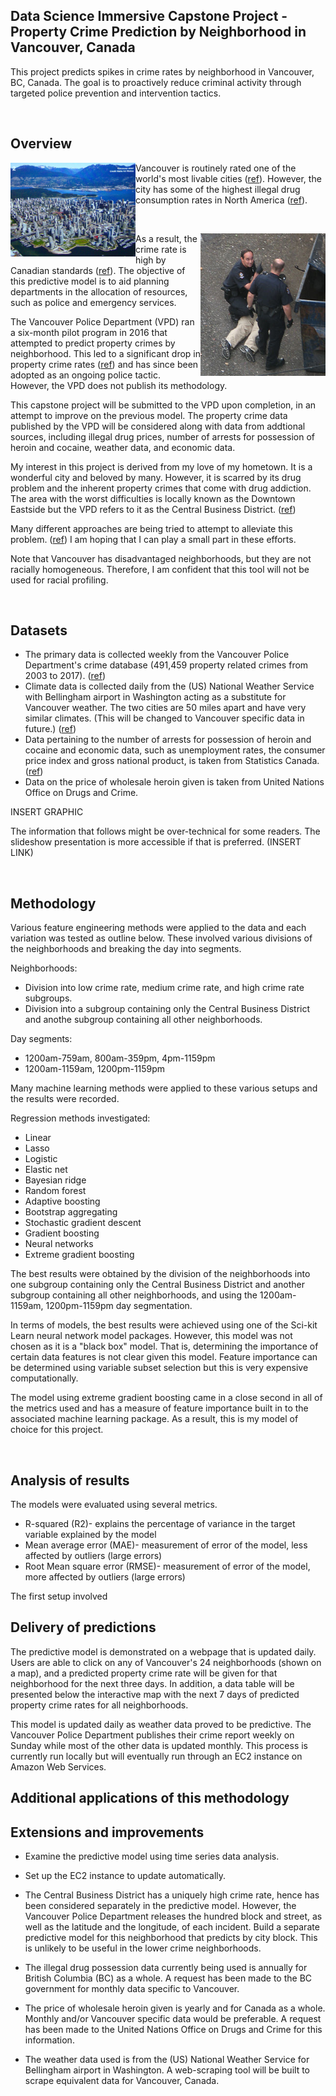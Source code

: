 
## Data Science Immersive Capstone Project - Property Crime Prediction by Neighborhood in Vancouver, Canada
This project predicts spikes in crime rates by neighborhood in Vancouver, BC, Canada. The goal is to proactively reduce criminal activity through targeted police prevention and intervention tactics.



<br>


## Overview
<img align="left" src="resources/4279439952_76eae82b20_o.png" width="200"> Vancouver is routinely rated one of the world's most livable cities ([ref](https://biv.com/article/2017/08/vancouver-third-most-livable-city-world-economist)). However, the city has some of the highest illegal drug consumption rates in North America ([ref](https://en.wikipedia.org/wiki/Downtown_Eastside)).

<br>

<img align="right" src="resources/256px-VPD_and_perp.png" width="200">As a result, the crime rate is high by Canadian standards ([ref](https://globalnews.ca/news/4064656/bc-crime-justice-system-report/)). The objective of this predictive model is to aid planning departments in the allocation of resources, such as police and emergency services.

The Vancouver Police Department (VPD) ran a six-month pilot program in 2016 that attempted to predict property crimes by neighborhood. This led to a significant drop in property crime rates  ([ref](http://mediareleases.vpd.ca/2017/07/21/vancouver-police-adopt-new-technology-to-predict-property-crime/)) and has since been adopted as an ongoing police tactic. However, the VPD does not publish its methodology.



This capstone project will be submitted to the VPD upon completion, in an attempt to improve on the previous model. The property crime data published by the VPD will be considered along with data from addtional sources, including illegal drug prices, number of arrests for possession of heroin and cocaine, weather data, and economic data.

My interest in this project is derived from my love of my hometown. It is a wonderful city and beloved by many. However, it is scarred by its drug problem and the inherent property crimes that come with drug addiction. The area with the worst difficulties is locally known as the Downtown Eastside but the VPD refers to it as the Central Business District. ([ref](https://www.vice.com/en_ca/article/nev4p8/why-vancouver-has-always-been-an-addiction-ground-zero))

Many different approaches are being tried to attempt to alleviate this problem. ([ref](http://www.cbc.ca/radio/ondrugs/city-on-drugs-the-dark-pull-of-vancouver-s-downtown-eastside-1.4229455)) I am hoping that I can play a small part in these efforts.

Note that Vancouver has disadvantaged neighborhoods, but they are not racially homogeneous. Therefore, I am confident that this tool will not be used for racial profiling.

<br>




## Datasets

* The primary data is collected weekly from the Vancouver Police Department's crime database (491,459 property related crimes from 2003 to 2017). ([ref](http://data.vancouver.ca/datacatalogue/crime-data.htm))
* Climate data is collected daily from the (US) National Weather Service with Bellingham airport in Washington acting as a substitute for Vancouver weather. The two cities are 50 miles apart and have very similar climates. (This will be changed to Vancouver specific data in future.) ([ref](https://www.weather.gov/help-past-weather))
* Data pertaining to the number of arrests for possession of heroin and cocaine and economic data, such as unemployment rates, the consumer price index and gross national product, is taken from Statistics Canada. ([ref](http://www5.statcan.gc.ca/researchers-chercheurs/index.action?lang=eng&univ=7&search=&start=1&end=25&sort=0&themeId=0&date=&series=&author=&themeState=-1&dateState=-1&seriesState=-1&authorState=-1&showAll=false))  
* Data on the price of wholesale heroin given is taken from United Nations Office on Drugs and Crime.




INSERT GRAPHIC


The information that follows might be over-technical for some readers. The slideshow presentation is more accessible if that is preferred. (INSERT LINK)

<br>

## Methodology

Various feature engineering methods were applied to the data and each variation was tested as outline below. These involved various divisions of the neighborhoods and breaking the day into segments.

Neighborhoods:
* Division into low crime rate, medium crime rate, and high crime rate subgroups.
* Division into a subgroup containing only the  Central Business District and  anothe subgroup containing all other neighborhoods.

Day segments:
* 1200am-759am, 800am-359pm, 4pm-1159pm
* 1200am-1159am, 1200pm-1159pm

Many machine learning methods were applied to these various setups and the results were recorded.

Regression methods investigated:

* Linear
* Lasso
* Logistic
* Elastic net
* Bayesian ridge  
* Random forest
* Adaptive boosting
* Bootstrap aggregating
* Stochastic gradient descent
* Gradient boosting
* Neural networks
* Extreme gradient boosting

The best results were obtained by the division of the neighborhoods into one subgroup containing only the  Central Business District and  another subgroup containing all other neighborhoods, and using the 1200am-1159am, 1200pm-1159pm day segmentation.

In terms of models, the best results were achieved using one of the Sci-kit Learn neural network model packages. However, this model was not chosen as it is a "black box" model. That is, determining the importance of certain data features is not clear given this model. Feature importance can be determined using variable subset selection but this is very expensive computationally.

The model using extreme gradient boosting came in a close second in all of the metrics used and has a measure of feature importance built in to the associated machine learning package. As a result, this is my model of choice for this project.



<br>

## Analysis of results

The models were evaluated using several metrics.
* R-squared (R2)- explains the percentage of variance in the target variable explained by the model
* Mean average error (MAE)- measurement of error of the model, less affected by outliers (large errors)
* Root Mean square error (RMSE)- measurement of error of the model, more affected by outliers (large errors)

The first setup involved


## Delivery of predictions

The predictive model is demonstrated on a webpage that is updated daily. Users are able to click on any of Vancouver's 24 neighborhoods (shown on a map), and a predicted property crime rate will be given for that neighborhood for the next three days. In addition, a data table will be presented below the interactive map with the next 7 days of predicted property crime rates for all neighborhoods.

This model is updated daily as weather data proved to be predictive. The Vancouver Police Department publishes their crime report weekly on Sunday while most of the other data is updated monthly. This process is currently run locally but will eventually run through an EC2 instance on Amazon Web Services.


## Additional applications of this methodology






## Extensions and improvements

* Examine the predictive model using time series data analysis.

* Set up the EC2 instance to update automatically.

* The Central Business District has a uniquely high crime rate, hence has been considered separately in the predictive model. However, the Vancouver Police Department releases the hundred block and street, as well as the latitude and the longitude, of each incident. Build a separate predictive model for this neighborhood that predicts by city block. This is unlikely to be useful in the lower crime neighborhoods.

* The illegal drug possession data currently being used is annually for British Columbia (BC) as a whole. A request has been made to the BC government for monthly data specific to Vancouver.

* The price of wholesale heroin given is yearly and for Canada as a whole. Monthly and/or Vancouver specific data would be preferable. A request has been made to the United Nations Office on Drugs and Crime for this information.

* The weather data used is from the (US) National Weather Service for Bellingham airport in Washington. A web-scraping tool will be built to scrape equivalent data for Vancouver, Canada.
